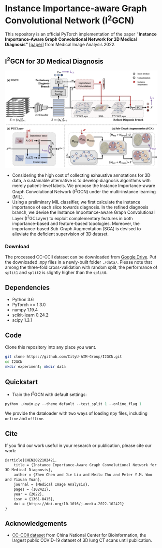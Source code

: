 # Instance Importance-aware Graph Convolutional Network (I<sup>2</sup>GCN)
This repository is an official PyTorch implementation of the paper **"Instance Importance-Aware Graph Convolutional Network for 3D Medical Diagnosis"** [[paper](https://www.sciencedirect.com/science/article/pii/S136184152200072X)] from Medical Image Analysis 2022.


## I<sup>2</sup>GCN for 3D Medical Diagnosis
<div align=center><img width="600" src=/fig/framework.png></div>

* Considering the high cost of collecting exhaustive annotations for 3D data, a sustainable alternative is to develop diagnosis algorithms with merely patient-level labels. We propose the Instance Importance-aware Graph Convolutional Network (I<sup>2</sup>GCN) under the multi-instance learning (MIL). 
* Using a preliminary MIL classifier, we first calculate the instance importance of each slice towards diagnosis. In the refined diagnosis branch, we devise the Instance Importance-aware Graph Convolutional Layer (I<sup>2</sup>GCLayer) to exploit complementary features in both importance-based and feature-based topologies. Moreover, the importance-based Sub-Graph Augmentation (SGA) is devised to alleviate the deficient supervision of 3D dataset.

### Download
The processed CC-CCII dataset can be downloaded from [Google Drive](https://drive.google.com/drive/folders/1O4TdIJAWqk5hINbKmgdVfmv7zQg1gqbq?usp=sharing). Put the downloaded .npy files in a newly-built folder ```./data/```. Please note that among the three-fold cross-validation with random split, the performance of ```split1``` and ```split2``` is slightly higher than the ```split0```.

## Dependencies
* Python 3.6
* PyTorch >= 1.3.0
* numpy 1.19.4
* scikit-learn 0.24.2
* scipy 1.3.1


## Code
Clone this repository into any place you want.
```bash
git clone https://github.com/CityU-AIM-Group/I2GCN.git
cd I2GCN
mkdir experiment; mkdir data
```
## Quickstart 
* Train the I<sup>2</sup>GCN with default settings:
```python
python ./main.py --theme default --test_split 1 --online_flag 1
```
We provide the dataloader with two ways of loading npy files, including ```online``` and ```offline```.

## Cite
If you find our work useful in your research or publication, please cite our work:
```
@article{CHEN2022102421,
	title = {Instance Importance-Aware Graph Convolutional Network for 3D Medical Diagnosis},
	author = {Zhen Chen and Jie Liu and Meilu Zhu and Peter Y.M. Woo and Yixuan Yuan},
	journal = {Medical Image Analysis},
	pages = {102421},
	year = {2022},
	issn = {1361-8415},
	doi = {https://doi.org/10.1016/j.media.2022.102421}
}
```


## Acknowledgements
* [CC-CCII dataset](http://ncov-ai.big.ac.cn/download?lang=en) from China National Center for Bioinformation, the largest public COVID-19 dataset of 3D lung CT scans until publication.
